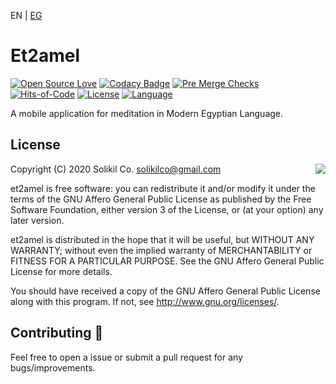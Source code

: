 EN | [EG](https://github.com/solikil/et2amel/blob/master/README_EG.md)
# Et2amel
[![Open Source Love](https://badges.frapsoft.com/os/v1/open-source.svg?v=102)](https://github.com/solikil/et2amel)
[![Codacy Badge](https://app.codacy.com/project/badge/Grade/0bb9565a68224e66879906055c35ffce)](https://www.codacy.com/gh/solikil/et2amel?utm_source=github.com&amp;utm_medium=referral&amp;utm_content=solikil/et2amel&amp;utm_campaign=Badge_Grade) [![Pre Merge Checks](https://github.com/solikil/et2amel/workflows/Pre%20Merge%20Checks/badge.svg)](https://github.com/solikil/et2amel/actions?query=workflow%3A"Pre+Merge+Checks")
[![Hits-of-Code](https://hitsofcode.com/github/solikil/et2amel)](https://hitsofcode.com/view/github/solikil/et2amel)
[![License](https://img.shields.io/github/license/solikil/et2amel.svg)](https://github.com/solikil/et2amel/blob/master/LICENSE)
[![Language](https://img.shields.io/github/languages/top/solikil/et2amel?color=blue&logo=kotlin)](https://kotlinlang.org)

A mobile application for meditation in Modern Egyptian Language.

## License

<img align="right" src="https://www.gnu.org/graphics/gplv3-88x31.png">

  Copyright (C) 2020 Solikil Co. <solikilco@gmail.com>

  et2amel is free software: you can redistribute it and/or modify
  it under the terms of the GNU Affero General Public License as published by the
  Free Software Foundation, either version 3 of the License, or (at your
  option) any later version.

  et2amel is distributed in the hope that it will be useful, but
  WITHOUT ANY WARRANTY; without even the implied warranty of MERCHANTABILITY
  or FITNESS FOR A PARTICULAR PURPOSE. See the GNU Affero General Public License for
  more details.

  You should have received a copy of the GNU Affero General Public License along
  with this program. If not, see <http://www.gnu.org/licenses/>.


## Contributing 🤝

Feel free to open a issue or submit a pull request for any bugs/improvements.
